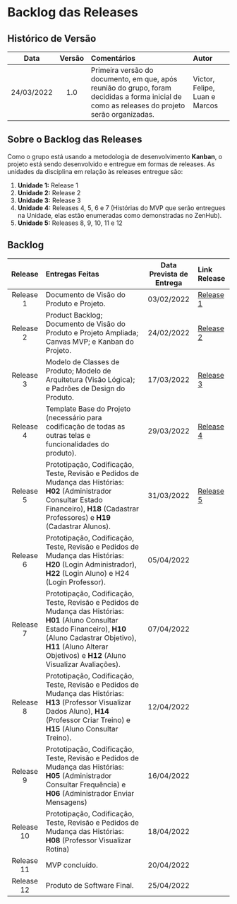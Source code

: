 # Backlog das Releases

## Histórico de Versão

| Data | Versão | Comentários | Autor |
| :--: | :----: | :---------- | :---- |
| 24/03/2022 | 1.0 | Primeira versão do documento, em que, após reunião do grupo, foram decididas a forma inicial de como as releases do projeto serão organizadas. | Victor, Felipe, Luan e Marcos |

## Sobre o Backlog das Releases

Como o grupo está usando a metodologia de desenvolvimento **Kanban**, o projeto está sendo desenvolvido e entregue em formas de releases. As unidades da disciplina em relação às releases entregue são:
1. **Unidade 1:** Release 1
1. **Unidade 2:** Release 2
1. **Unidade 3:** Release 3
1. **Unidade 4:** Releases 4, 5, 6 e 7 (Histórias do MVP que serão entregues na Unidade, elas estão enumeradas como demonstradas no ZenHub).
1. **Unidade 5:** Releases 8, 9, 10, 11 e 12

## Backlog

| Release | Entregas Feitas | Data Prevista de Entrega | Link Release |
| :----: | :---------------- | :--------------------:  | :----------- |
| Release 1 | Documento de Visão do Produto e Projeto. | 03/02/2022 | [Release 1](https://github.com/FGAUnB-MDS-GM/2021.2-SoftFit/tree/4ca4be30d0fc6a5122e7d4a30e06f40dbdc463dc) |
| Release 2 | Product Backlog; Documento de Visão do Produto e Projeto Ampliada; Canvas MVP; e Kanban do Projeto. | 24/02/2022 | [Release 2](https://github.com/FGAUnB-MDS-GM/2021.2-SoftFit/tree/322274b70c60e1230a33a97db9525362da2416e6) |
| Release 3 | Modelo de Classes de Produto; Modelo de Arquitetura (Visão Lógica); e Padrões de Design do Produto. | 17/03/2022 | [Release 3](https://github.com/FGAUnB-MDS-GM/2021.2-SoftFit/tree/9ebc557a76c9e40706d699687b1caa8573d83aba) |
| Release 4 | Template Base do Projeto (necessário para codificação de todas as outras telas e funcionalidades do produto). | 29/03/2022 | [Release 4](https://github.com/FGAUnB-MDS-GM/2021.2-SoftFit/tree/release4) |
| Release 5 | Prototipação, Codificação, Teste, Revisão e Pedidos de Mudança das Histórias: **H02** (Administrador Consultar Estado Financeiro), **H18** (Cadastrar Professores) e **H19** (Cadastrar Alunos). | 31/03/2022 | [Release 5](https://github.com/FGAUnB-MDS-GM/2021.2-SoftFit/tree/release5.3) |
| Release 6 | Prototipação, Codificação, Teste, Revisão e Pedidos de Mudança das Histórias: **H20** (Login Administrador), **H22** (Login Aluno) e H24 (Login Professor). | 05/04/2022 |
| Release 7 | Prototipação, Codificação, Teste, Revisão e Pedidos de Mudança das Histórias: **H01** (Aluno Consultar Estado Financeiro), **H10** (Aluno Cadastrar Objetivo), **H11** (Aluno Alterar Objetivos) e **H12** (Aluno Visualizar Avaliações). | 07/04/2022 |
| Release 8 | Prototipação, Codificação, Teste, Revisão e Pedidos de Mudança das Histórias: **H13** (Professor Visualizar Dados Aluno), **H14** (Professor Criar Treino) e **H15** (Aluno Consultar Treino). | 12/04/2022 |
| Release 9 | Prototipação, Codificação, Teste, Revisão e Pedidos de Mudança das Histórias: **H05** (Administrador Consultar Frequência) e **H06** (Administrador Enviar Mensagens) | 16/04/2022 |
| Release 10 | Prototipação, Codificação, Teste, Revisão e Pedidos de Mudança das Histórias: **H08** (Professor Visualizar Rotina) | 18/04/2022 |
| Release 11 | MVP concluído. | 20/04/2022 |
| Release 12 | Produto de Software Final. | 25/04/2022 |